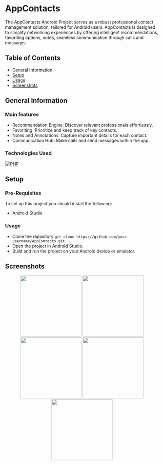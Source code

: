# AppContacts
The AppContacts Android Project serves as a robust professional contact management solution, tailored for Android users. AppContacts is designed to simplify networking experiences by offering intelligent recommendations, favoriting options, notes, seamless communication through calls and messages.

## Table of Contents
* [General Information](#general-information)
* [Setup](#setup)
* [Usage](#usage)
* [Screenshots](#screenshots)


## General Information
### Main features
* Recommendation Engine: Discover relevant professionals effortlessly.
* Favoriting: Prioritize and keep track of key contacts.
* Notes and Annotations: Capture important details for each contact.
* Communication Hub: Make calls and send messages within the app.


### Technologies Used
[![PHP](https://skillicons.dev/icons?i=androidstudio,firebase)](https://skillicons.dev)



## Setup
### Pre-Requisites
To set up this project you should install the following:
- Android Studio

### Usage
- Clone the repository
  `git clone https://github.com/your-username/AppContacts.git`
- Open the project in Android Studio.
- Build and run the project on your Android device or emulator.

## Screenshots
<p align="center">
  <img src="1.png" width="200" />
  <img src="2.png" width="200" />
  <img src="3.png" width="200" />
  <img src="4.png" width="200" />
  <img src="5.png" width="200" />
</p>

